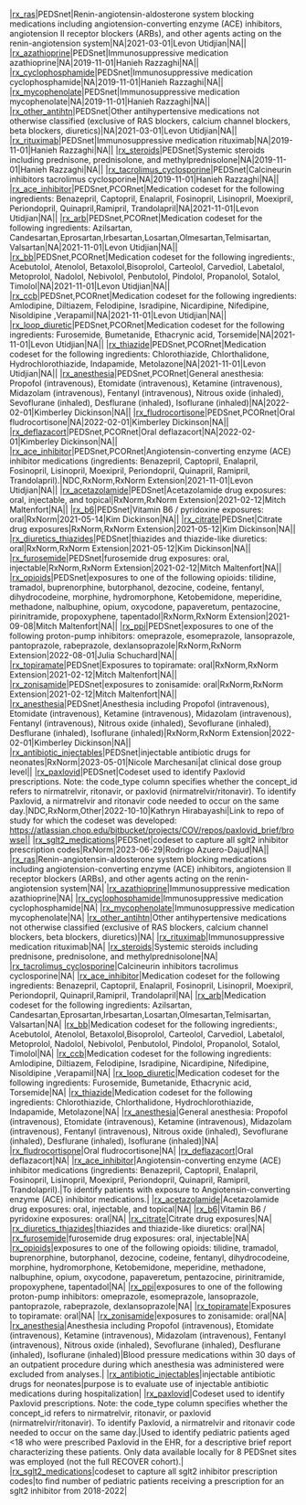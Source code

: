 |[rx_ras](https://github.com/PEDSnet/Variable-Dictionary/blob/main/drug/rx_ras.csv)|PEDSnet|Renin-angiotensin-aldosterone system blocking medications including angiotension-converting enzyme (ACE) inhibitors, angiotension II receptor blockers (ARBs), and other agents acting on the renin-angiotension system|NA|2021-03-01|Levon Utidjian|NA||
|[rx_azathioprine](https://github.com/PEDSnet/Variable-Dictionary/blob/main/drug/rx_azathioprine.csv)|PEDSnet|Immunosuppressive medication azathioprine|NA|2019-11-01|Hanieh Razzaghi|NA||
|[rx_cyclophosphamide](https://github.com/PEDSnet/Variable-Dictionary/blob/main/drug/rx_cyclophosphamide.csv)|PEDSnet|Immunosuppressive medication cyclophosphamide|NA|2019-11-01|Hanieh Razzaghi|NA||
|[rx_mycophenolate](https://github.com/PEDSnet/Variable-Dictionary/blob/main/drug/rx_mycophenolate.csv)|PEDSnet|Immunosuppressive medication mycophenolate|NA|2019-11-01|Hanieh Razzaghi|NA||
|[rx_other_antihtn](https://github.com/PEDSnet/Variable-Dictionary/blob/main/drug/rx_other_antihtn.csv)|PEDSnet|Other antihypertensive medications not otherwise classified (exclusive of RAS blockers, calcium channel blockers, beta blockers, diuretics)|NA|2021-03-01|Levon Utidjian|NA||
|[rx_rituximab](https://github.com/PEDSnet/Variable-Dictionary/blob/main/drug/rx_rituximab.csv)|PEDSnet|Immunosuppressive medication rituximab|NA|2019-11-01|Hanieh Razzaghi|NA||
|[rx_steroids](https://github.com/PEDSnet/Variable-Dictionary/blob/main/drug/rx_steroids.csv)|PEDSnet|Systemic steroids including prednisone, prednisolone, and methylprednisolone|NA|2019-11-01|Hanieh Razzaghi|NA||
|[rx_tacrolimus_cyclosporine](https://github.com/PEDSnet/Variable-Dictionary/blob/main/drug/rx_tacrolimus_cyclosporine.csv)|PEDSnet|Calcineurin inhibitors tacrolimus cyclosporine|NA|2019-11-01|Hanieh Razzaghi|NA||
|[rx_ace_inhibitor](https://github.com/PEDSnet/Variable-Dictionary/blob/main/drug/rx_ace_inhibitor.csv)|PEDSnet,PCORnet|Medication codeset for the following ingredients: Benazepril, Captopril, Enalapril, Fosinopril, Lisinopril, Moexipril, Periondopril, Quinapril,Ramipril, Trandolapril|NA|2021-11-01|Levon Utidjian|NA||
|[rx_arb](https://github.com/PEDSnet/Variable-Dictionary/blob/main/drug/NA)|PEDSnet,PCORnet|Medication codeset for the following ingredients: Azilsartan, Candesartan,Eprosartan,Irbesartan,Losartan,Olmesartan,Telmisartan, Valsartan|NA|2021-11-01|Levon Utidjian|NA||
|[rx_bb](https://github.com/PEDSnet/Variable-Dictionary/blob/main/drug/NA)|PEDSnet,PCORnet|Medication codeset for the following ingredients:, Acebutolol, Atenolol, Betaxolol,Bisoprolol, Carteolol, Carvediol, Labetalol, Metoprolol, Nadolol, Nebivolol, Penbutolol, Pindolol, Propanolol, Sotalol, Timolol|NA|2021-11-01|Levon Utidjian|NA||
|[rx_ccb](https://github.com/PEDSnet/Variable-Dictionary/blob/main/drug/NA)|PEDSnet,PCORnet|Medication codeset for the following ingredients: Amlodipine, Diltiazem, Felodipine, Isradipine, Nicardipine, Nifedipine, Nisoldipine ,Verapamil|NA|2021-11-01|Levon Utidjian|NA||
|[rx_loop_diuretic](https://github.com/PEDSnet/Variable-Dictionary/blob/main/drug/NA)|PEDSnet,PCORnet|Medication codeset for the following ingredients: Furosemide, Bumetanide, Ethacrynic acid, Torsemide|NA|2021-11-01|Levon Utidjian|NA||
|[rx_thiazide](https://github.com/PEDSnet/Variable-Dictionary/blob/main/drug/NA)|PEDSnet,PCORnet|Medication codeset for the following ingredients: Chlorothiazide, Chlorthalidone, Hydrochlorothiazide, Indapamide, Metolazone|NA|2021-11-01|Levon Utidjian|NA||
|[rx_anesthesia](https://github.com/PEDSnet/Variable-Dictionary/blob/main/drug/NA)|PEDSnet,PCORnet|General anesthesia: Propofol (intravenous), Etomidate (intravenous), Ketamine (intravenous), Midazolam (intravenous), Fentanyl (intravenous), Nitrous oxide (inhaled), Sevoflurane (inhaled), Desflurane (inhaled), Isoflurane (inhaled)|NA|2022-02-01|Kimberley Dickinson|NA||
|[rx_fludrocortisone](https://github.com/PEDSnet/Variable-Dictionary/blob/main/drug/NA)|PEDSnet,PCORnet|Oral fludrocortisone|NA|2022-02-01|Kimberley Dickinson|NA||
|[rx_deflazacort](https://github.com/PEDSnet/Variable-Dictionary/blob/main/drug/NA)|PEDSnet,PCORnet|Oral deflazacort|NA|2022-02-01|Kimberley Dickinson|NA||
|[rx_ace_inhibitor](https://github.com/PEDSnet/Variable-Dictionary/blob/main/drug/NA)|PEDSnet,PCORnet|Angiotensin-converting enzyme (ACE) inhibitor medications (ingredients: Benazepril, Captopril, Enalapril, Fosinopril, Lisinopril, Moexipril, Periondopril, Quinapril, Ramipril, Trandolapril).|NDC,RxNorm,RxNorm Extension|2021-11-01|Levon Utidjian|NA||
|[rx_acetazolamide](https://github.com/PEDSnet/Variable-Dictionary/blob/main/drug/NA)|PEDSnet|Acetazolamide drug exposures: oral, injectable, and topical|RxNorm,RxNorm Extension|2021-02-12|Mitch Maltenfort|NA||
|[rx_b6](https://github.com/PEDSnet/Variable-Dictionary/blob/main/drug/NA)|PEDSnet|Vitamin B6 / pyridoxine exposures: oral|RxNorm|2021-05-14|Kim Dickinson|NA||
|[rx_citrate](https://github.com/PEDSnet/Variable-Dictionary/blob/main/drug/NA)|PEDSnet|Citrate drug exposures|RxNorm,RxNorm Extension|2021-05-12|Kim Dickinson|NA||
|[rx_diuretics_thiazides](https://github.com/PEDSnet/Variable-Dictionary/blob/main/drug/NA)|PEDSnet|thiazides and thiazide-like diuretics: oral|RxNorm,RxNorm Extension|2021-05-12|Kim Dickinson|NA||
|[rx_furosemide](https://github.com/PEDSnet/Variable-Dictionary/blob/main/drug/NA)|PEDSnet|furosemide drug exposures: oral, injectable|RxNorm,RxNorm Extension|2021-02-12|Mitch Maltenfort|NA||
|[rx_opioids](https://github.com/PEDSnet/Variable-Dictionary/blob/main/drug/NA)|PEDSnet|exposures to one of the following opioids: tilidine, tramadol, buprenorphine, butorphanol, dezocine, codeine, fentanyl, dihydrocodeine,  morphine, hydromorphone, Ketobemidone, meperidine, methadone, nalbuphine, opium, oxycodone, papaveretum, pentazocine, pirinitramide, propoxyphene, tapentadol|RxNorm,RxNorm Extension|2021-09-08|Mitch Maltenfort|NA||
|[rx_ppi](https://github.com/PEDSnet/Variable-Dictionary/blob/main/drug/NA)|PEDSnet|exposures to one of the following proton-pump inhibitors: omeprazole, esomeprazole, lansoprazole, pantoprazole, rabeprazole, dexlansoprazole|RxNorm,RxNorm Extension|2022-08-01|Julia Schuchard|NA||
|[rx_topiramate](https://github.com/PEDSnet/Variable-Dictionary/blob/main/drug/NA)|PEDSnet|Exposures to topiramate: oral|RxNorm,RxNorm Extension|2021-02-12|Mitch Maltenfort|NA||
|[rx_zonisamide](https://github.com/PEDSnet/Variable-Dictionary/blob/main/drug/NA)|PEDSnet|exposures to zonisamide: oral|RxNorm,RxNorm Extension|2021-02-12|Mitch Maltenfort|NA||
|[rx_anesthesia](https://github.com/PEDSnet/Variable-Dictionary/blob/main/drug/NA)|PEDSnet|Anesthesia including Propofol (intravenous), Etomidate (intravenous), Ketamine (intravenous), Midazolam (intravenous), Fentanyl (intravenous), Nitrous oxide (inhaled), Sevoflurane (inhaled), Desflurane (inhaled), Isoflurane (inhaled)|RxNorm,RxNorm Extension|2022-02-01|Kimberley Dickinson|NA||
|[rx_antibiotic_injectables](https://github.com/PEDSnet/Variable-Dictionary/blob/main/drug/rx_antibiotic_injectables.csv)|PEDSnet|injectable antibiotic drugs for neonates|RxNorm|2023-05-01|Nicole Marchesani|at clinical dose group level||
|[rx_paxlovid](https://github.com/PEDSnet/Variable-Dictionary/blob/main/drug/rx_paxlovid.csv)|PEDSnet|Codeset used to identify Paxlovid prescriptions. Note: the code_type column specifies whether the concept_id refers to nirmatrelvir, ritonavir, or paxlovid (nirmatrelvir/ritonavir). To identify Paxlovid, a nirmatrelvir and ritonavir code needed to occur on the same day.|NDC,RxNorm,Other|2022-10-10|Kathryn Hirabayashi|Link to repo of study for which the codeset was developed: https://atlassian.chop.edu/bitbucket/projects/COV/repos/paxlovid_brief/browse||
|[rx_sglt2_medications](https://github.com/PEDSnet/Variable-Dictionary/blob/main/drug/sglt2_codeset_vals.csv)|PEDSnet|codeset to capture all sglt2 inhibitor prescription codes|RxNorm|2023-06-29|Rodrigo Azuero-Dajud|NA||
|[rx_ras](https://github.com/PEDSnet/Variable-Dictionary/blob/main/drug/rx_ras.csv)|Renin-angiotensin-aldosterone system blocking medications including angiotension-converting enzyme (ACE) inhibitors, angiotension II receptor blockers (ARBs), and other agents acting on the renin-angiotension system|NA|
|[rx_azathioprine](https://github.com/PEDSnet/Variable-Dictionary/blob/main/drug/rx_azathioprine.csv)|Immunosuppressive medication azathioprine|NA|
|[rx_cyclophosphamide](https://github.com/PEDSnet/Variable-Dictionary/blob/main/drug/rx_cyclophosphamide.csv)|Immunosuppressive medication cyclophosphamide|NA|
|[rx_mycophenolate](https://github.com/PEDSnet/Variable-Dictionary/blob/main/drug/rx_mycophenolate.csv)|Immunosuppressive medication mycophenolate|NA|
|[rx_other_antihtn](https://github.com/PEDSnet/Variable-Dictionary/blob/main/drug/rx_other_antihtn.csv)|Other antihypertensive medications not otherwise classified (exclusive of RAS blockers, calcium channel blockers, beta blockers, diuretics)|NA|
|[rx_rituximab](https://github.com/PEDSnet/Variable-Dictionary/blob/main/drug/rx_rituximab.csv)|Immunosuppressive medication rituximab|NA|
|[rx_steroids](https://github.com/PEDSnet/Variable-Dictionary/blob/main/drug/rx_steroids.csv)|Systemic steroids including prednisone, prednisolone, and methylprednisolone|NA|
|[rx_tacrolimus_cyclosporine](https://github.com/PEDSnet/Variable-Dictionary/blob/main/drug/rx_tacrolimus_cyclosporine.csv)|Calcineurin inhibitors tacrolimus cyclosporine|NA|
|[rx_ace_inhibitor](https://github.com/PEDSnet/Variable-Dictionary/blob/main/drug/rx_ace_inhibitor.csv)|Medication codeset for the following ingredients: Benazepril, Captopril, Enalapril, Fosinopril, Lisinopril, Moexipril, Periondopril, Quinapril,Ramipril, Trandolapril|NA|
|[rx_arb](https://github.com/PEDSnet/Variable-Dictionary/blob/main/drug/NA)|Medication codeset for the following ingredients: Azilsartan, Candesartan,Eprosartan,Irbesartan,Losartan,Olmesartan,Telmisartan, Valsartan|NA|
|[rx_bb](https://github.com/PEDSnet/Variable-Dictionary/blob/main/drug/NA)|Medication codeset for the following ingredients:, Acebutolol, Atenolol, Betaxolol,Bisoprolol, Carteolol, Carvediol, Labetalol, Metoprolol, Nadolol, Nebivolol, Penbutolol, Pindolol, Propanolol, Sotalol, Timolol|NA|
|[rx_ccb](https://github.com/PEDSnet/Variable-Dictionary/blob/main/drug/NA)|Medication codeset for the following ingredients: Amlodipine, Diltiazem, Felodipine, Isradipine, Nicardipine, Nifedipine, Nisoldipine ,Verapamil|NA|
|[rx_loop_diuretic](https://github.com/PEDSnet/Variable-Dictionary/blob/main/drug/NA)|Medication codeset for the following ingredients: Furosemide, Bumetanide, Ethacrynic acid, Torsemide|NA|
|[rx_thiazide](https://github.com/PEDSnet/Variable-Dictionary/blob/main/drug/NA)|Medication codeset for the following ingredients: Chlorothiazide, Chlorthalidone, Hydrochlorothiazide, Indapamide, Metolazone|NA|
|[rx_anesthesia](https://github.com/PEDSnet/Variable-Dictionary/blob/main/drug/NA)|General anesthesia: Propofol (intravenous), Etomidate (intravenous), Ketamine (intravenous), Midazolam (intravenous), Fentanyl (intravenous), Nitrous oxide (inhaled), Sevoflurane (inhaled), Desflurane (inhaled), Isoflurane (inhaled)|NA|
|[rx_fludrocortisone](https://github.com/PEDSnet/Variable-Dictionary/blob/main/drug/NA)|Oral fludrocortisone|NA|
|[rx_deflazacort](https://github.com/PEDSnet/Variable-Dictionary/blob/main/drug/NA)|Oral deflazacort|NA|
|[rx_ace_inhibitor](https://github.com/PEDSnet/Variable-Dictionary/blob/main/drug/NA)|Angiotensin-converting enzyme (ACE) inhibitor medications (ingredients: Benazepril, Captopril, Enalapril, Fosinopril, Lisinopril, Moexipril, Periondopril, Quinapril, Ramipril, Trandolapril).|To identify patients with exposure to Angiotensin-converting enzyme (ACE) inhibitor medications.|
|[rx_acetazolamide](https://github.com/PEDSnet/Variable-Dictionary/blob/main/drug/NA)|Acetazolamide drug exposures: oral, injectable, and topical|NA|
|[rx_b6](https://github.com/PEDSnet/Variable-Dictionary/blob/main/drug/NA)|Vitamin B6 / pyridoxine exposures: oral|NA|
|[rx_citrate](https://github.com/PEDSnet/Variable-Dictionary/blob/main/drug/NA)|Citrate drug exposures|NA|
|[rx_diuretics_thiazides](https://github.com/PEDSnet/Variable-Dictionary/blob/main/drug/NA)|thiazides and thiazide-like diuretics: oral|NA|
|[rx_furosemide](https://github.com/PEDSnet/Variable-Dictionary/blob/main/drug/NA)|furosemide drug exposures: oral, injectable|NA|
|[rx_opioids](https://github.com/PEDSnet/Variable-Dictionary/blob/main/drug/NA)|exposures to one of the following opioids: tilidine, tramadol, buprenorphine, butorphanol, dezocine, codeine, fentanyl, dihydrocodeine,  morphine, hydromorphone, Ketobemidone, meperidine, methadone, nalbuphine, opium, oxycodone, papaveretum, pentazocine, pirinitramide, propoxyphene, tapentadol|NA|
|[rx_ppi](https://github.com/PEDSnet/Variable-Dictionary/blob/main/drug/NA)|exposures to one of the following proton-pump inhibitors: omeprazole, esomeprazole, lansoprazole, pantoprazole, rabeprazole, dexlansoprazole|NA|
|[rx_topiramate](https://github.com/PEDSnet/Variable-Dictionary/blob/main/drug/NA)|Exposures to topiramate: oral|NA|
|[rx_zonisamide](https://github.com/PEDSnet/Variable-Dictionary/blob/main/drug/NA)|exposures to zonisamide: oral|NA|
|[rx_anesthesia](https://github.com/PEDSnet/Variable-Dictionary/blob/main/drug/NA)|Anesthesia including Propofol (intravenous), Etomidate (intravenous), Ketamine (intravenous), Midazolam (intravenous), Fentanyl (intravenous), Nitrous oxide (inhaled), Sevoflurane (inhaled), Desflurane (inhaled), Isoflurane (inhaled)|Blood pressure medications within 30 days of an outpatient procedure during which anesthesia was administered were excluded from analyses.|
|[rx_antibiotic_injectables](https://github.com/PEDSnet/Variable-Dictionary/blob/main/drug/rx_antibiotic_injectables.csv)|injectable antibiotic drugs for neonates|purpose is to evaluate use of injectable antibiotic medications during hospitalization|
|[rx_paxlovid](https://github.com/PEDSnet/Variable-Dictionary/blob/main/drug/rx_paxlovid.csv)|Codeset used to identify Paxlovid prescriptions. Note: the code_type column specifies whether the concept_id refers to nirmatrelvir, ritonavir, or paxlovid (nirmatrelvir/ritonavir). To identify Paxlovid, a nirmatrelvir and ritonavir code needed to occur on the same day.|Used to identify pediatric patients aged <18 who were prescribed Paxlovid in the EHR, for a descriptive brief report characterizing these patients. Only data available locally for 8 PEDSnet sites was employed (not the full RECOVER cohort).|
|[rx_sglt2_medications](https://github.com/PEDSnet/Variable-Dictionary/blob/main/drug/sglt2_codeset_vals.csv)|codeset to capture all sglt2 inhibitor prescription codes|to find number of pediatric patients receiving a prescription for an sglt2 inhibitor from 2018-2022|
